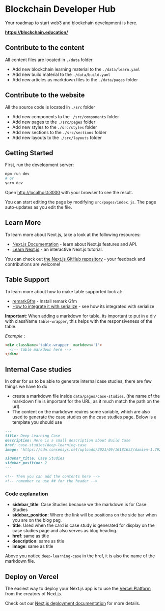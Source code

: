 # Blockchain Developer Hub

Your roadmap to start web3 and blockchain development is here.

**https://blockchain.education/**

## Contribute to the content

All content files are located in `./data` folder

- Add new blockchain learning material to the `./data/learn.yaml`
- Add new build material to the `./data/build.yaml`
- Add new articles as markdown files to the `./data/pages` folder

## Contribute to the website

All the source code is located in `./src` folder

- Add new components to the `./src/components` folder
- Add new pages to the `./src/pages` folder
- Add new styles to the `./src/styles` folder
- Add new sections to the `./src/sections` folder
- Add new layouts to the `./src/layouts` folder

## Getting Started

First, run the development server:

```bash
npm run dev
# or
yarn dev
```

Open [http://localhost:3000](http://localhost:3000) with your browser to see the result.

You can start editing the page by modifying `src/pages/index.js`. The page auto-updates as you edit the file.

## Learn More

To learn more about Next.js, take a look at the following resources:

- [Next.js Documentation](https://nextjs.org/docs) - learn about Next.js features and API.
- [Learn Next.js](https://nextjs.org/learn) - an interactive Next.js tutorial.

You can check out [the Next.js GitHub repository](https://github.com/vercel/next.js/) - your feedback and contributions
are welcome!

## Table Support

To learn more about how to make table supported look at:

- [remarkGfm](https://www.npmjs.com/package/remark-gfm) - Install remark Gfm
- [How to integrate it with serialize](https://githubhot.com/repo/hashicorp/next-mdx-remote/issues/229) - see how its
  integrated with serialize

**Important**: When adding a markdown for table, its important to put in a div with className `table-wrapper`, this
helps with the responsiveness of the table.

_Example_ :

```markdown
<div className='table-wrapper' markdown='1'>
  <!-- Table markdown here -->
</div>
```

## Internal Case studies

In other for us to be able to generate internal case studies, there are few things we have to do

- create a markdown file inside `data/pages/case-studies`. (the name of the markdown file is important for the URL, as
  it much match the path on the url).
- The content on the markdown reuires some variable, which are also used to generate the case studies on the case
  studies page. Below is a template you should use

```markdown
---
title: Deep Learning Case
description: Here is a small description about Build Case
href: case-studies/deep-learning-case
image: 'https://cdn.consensys.net/uploads/2021/09/16181652/damien-1.7923f061-958x460.png'

sidebar_title: Case Studies
sidebar_position: 2
---

<!-- Then you can add the contents here -->
<!-- remember to use ## for the header -->
```

### Code explanation

- **sidebar_title**: Case Studies because we the markdown is for Case Studies
- **sidebar_position**: Where the link will be positions on the side bar when you are on the blog pag.
- **title**: Used when the card is case study is generated for display on the case studies page and also serves as blog
  heading.
- **href**: same as title
- **description**: same as title
- **image**: same as title

Above you notice `deep-learning-case` in the href, it is also the name of the markdown file.

## Deploy on Vercel

The easiest way to deploy your Next.js app is to use the
[Vercel Platform](https://vercel.com/new?utm_medium=default-template&filter=next.js&utm_source=create-next-app&utm_campaign=create-next-app-readme)
from the creators of Next.js.

Check out our [Next.js deployment documentation](https://nextjs.org/docs/deployment) for more details.
